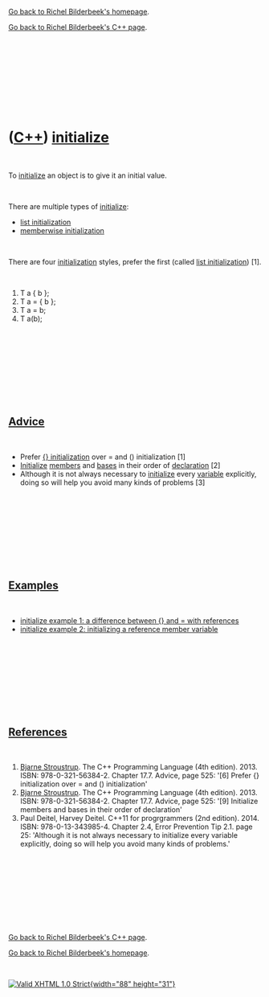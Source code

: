 [Go back to Richel Bilderbeek's homepage](index.htm).

[Go back to Richel Bilderbeek's C++ page](Cpp.htm).

 

 

 

 

 

([C++](Cpp.htm)) [initialize](CppInitialize.htm)
================================================

 

To [initialize](CppInitialize.htm) an object is to give it an initial
value.

 

There are multiple types of [initialize](CppInitialize.htm):

-   [list initialization](CppListInitialization.htm)
-   [memberwise initialization](CppMemberwiseInitialization.htm)

 

There are four [initialization](CppInitialize.htm) styles, prefer the
first (called [list initialization](CppListInitialization.htm)) \[1\].

 

1.  T a { b };
2.  T a = { b };
3.  T a = b;
4.  T a(b);

 

 

 

 

 

[Advice](CppAdvice.htm)
-----------------------

 

-   Prefer [{} initialization](CppListInitialization.htm) over = and ()
    initialization \[1\]
-   [Initialize](CppInitialize.htm) [members](CppClassMember.htm) and
    [bases](CppBaseClass.htm) in their order of
    [declaration](CppDeclaration.htm) \[2\]
-   Although it is not always necessary to
    [initialize](CppInitialize.htm) every [variable](CppVariable.htm)
    explicitly, doing so will help you avoid many kinds of problems
    \[3\]

 

 

 

 

 

[Examples](CppExamples.htm)
---------------------------

 

-   [initialize example 1: a difference between {} and = with
    references](CppInitializeExample1.htm)
-   [initialize example 2: initializing a reference member
    variable](CppInitializeExample2.htm)

 

 

 

 

 

[References](CppReferences.htm)
-------------------------------

 

1.  [Bjarne Stroustrup](CppBjarneStroustrup.htm). The C++ Programming
    Language (4th edition). 2013. ISBN: 978-0-321-56384-2. Chapter 17.7.
    Advice, page 525: '\[6\] Prefer {} initialization over = and ()
    initialization'
2.  [Bjarne Stroustrup](CppBjarneStroustrup.htm). The C++ Programming
    Language (4th edition). 2013. ISBN: 978-0-321-56384-2. Chapter 17.7.
    Advice, page 525: '\[9\] Initialize members and bases in their order
    of declaration'
3.  Paul Deitel, Harvey Deitel. C++11 for progrgrammers (2nd edition).
    2014. ISBN: 978-0-13-343985-4. Chapter 2.4, Error Prevention
    Tip 2.1. page 25: 'Although it is not always necessary to initialize
    every variable explicitly, doing so will help you avoid many kinds
    of problems.'

 

 

 

 

 

[Go back to Richel Bilderbeek's C++ page](Cpp.htm).

[Go back to Richel Bilderbeek's homepage](index.htm).

 

[![Valid XHTML 1.0 Strict](valid-xhtml10.png){width="88"
height="31"}](http://validator.w3.org/check?uri=referer)
